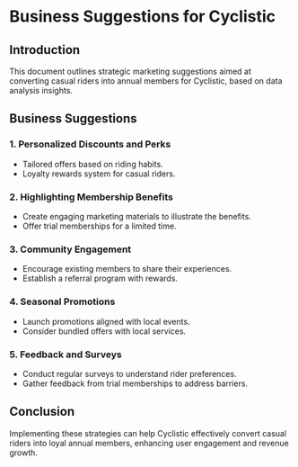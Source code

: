 # Business Suggestions for Cyclistic

## Introduction
This document outlines strategic marketing suggestions aimed at converting casual riders into annual members for Cyclistic, based on data analysis insights.

## Business Suggestions

### 1. Personalized Discounts and Perks
- Tailored offers based on riding habits.
- Loyalty rewards system for casual riders.

### 2. Highlighting Membership Benefits
- Create engaging marketing materials to illustrate the benefits.
- Offer trial memberships for a limited time.

### 3. Community Engagement
- Encourage existing members to share their experiences.
- Establish a referral program with rewards.

### 4. Seasonal Promotions
- Launch promotions aligned with local events.
- Consider bundled offers with local services.

### 5. Feedback and Surveys
- Conduct regular surveys to understand rider preferences.
- Gather feedback from trial memberships to address barriers.

## Conclusion
Implementing these strategies can help Cyclistic effectively convert casual riders into loyal annual members, enhancing user engagement and revenue growth.
